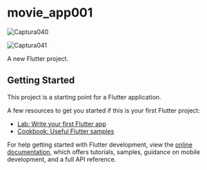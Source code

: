 # movie_app001

![Captura040](https://user-images.githubusercontent.com/62777613/221374932-d2057979-92b1-4bc7-a614-5381632c1c27.PNG)

![Captura041](https://user-images.githubusercontent.com/62777613/221374941-5f2fa327-f1a7-4e5c-847e-be2795e7fe12.PNG)


A new Flutter project.

## Getting Started

This project is a starting point for a Flutter application.

A few resources to get you started if this is your first Flutter project:

- [Lab: Write your first Flutter app](https://docs.flutter.dev/get-started/codelab)
- [Cookbook: Useful Flutter samples](https://docs.flutter.dev/cookbook)

For help getting started with Flutter development, view the
[online documentation](https://docs.flutter.dev/), which offers tutorials,
samples, guidance on mobile development, and a full API reference.
